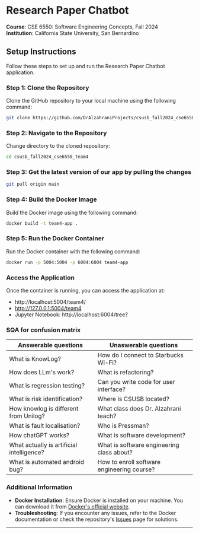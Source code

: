 # Research Paper Chatbot
**Course**: CSE 6550: Software Engineering Concepts, Fall 2024  
**Institution**: California State University, San Bernardino

## Setup Instructions

Follow these steps to set up and run the Research Paper Chatbot application.

### Step 1: Clone the Repository

Clone the GitHub repository to your local machine using the following command:

```bash
git clone https://github.com/DrAlzahraniProjects/csusb_fall2024_cse6550_team4.git
```

### Step 2: Navigate to the Repository

Change directory to the cloned repository:

```bash
cd csusb_fall2024_cse6550_team4
```
### Step 3: Get the latest version of our app by pulling the changes

```bash
git pull origin main
```
### Step 4: Build the Docker Image

Build the Docker image using the following command:

```bash
docker build -t team4-app .
```

### Step 5: Run the Docker Container

Run the Docker container with the following command:

```bash
docker run -p 5004:5004 -p 6004:6004 team4-app
```

### Access the Application

Once the container is running, you can access the application at:

- http://localhost:5004/team4/
- http://127.0.0.1:5004/team4
- Jupyter Notebook: http://localhost:6004/tree?
### SQA for confusion matrix

| **Answerable questions**                   |  **Unaswerable questions**                 |
|-------------------------------------       |--------------------------------------------|
| What is KnowLog?                           | How do I connect to Starbucks Wi-Fi?       |
| How does LLm's work?                       | What is refactoring?                       | 
| What is regression testing?                | Can you write code for user interface?     |
| What is risk identification?               | Where is CSUSB located?                    |
| How knowlog is different from Unilog?      | What class does Dr. Alzahrani teach?       |
| What is fault localisation?                | Who is Pressman?                           |
| How chatGPT works?                         | What is software development?              |
| What actually is artificial intelligence?  | What is software engineering class about?  |
| What is automated android bug?             | How to enroll software engineering course? |


### Additional Information

- **Docker Installation**: Ensure Docker is installed on your machine. You can download it from [Docker's official website](https://www.docker.com/products/docker-desktop).
- **Troubleshooting**: If you encounter any issues, refer to the Docker documentation or check the repository's [Issues](https://github.com/DrAlzahraniProjects/csusb_fall2024_cse6550_team4/issues) page for solutions.

---
